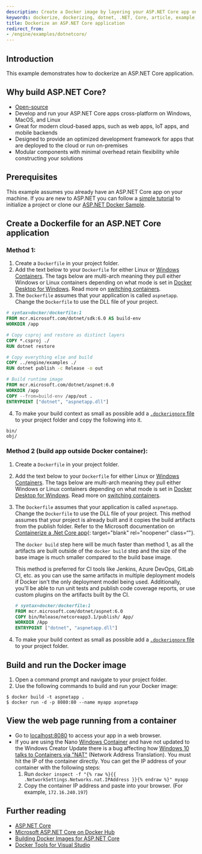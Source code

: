```yaml
---
description: Create a Docker image by layering your ASP.NET Core app on debian for Linux Containers or with Windows Nano Server containers using a Dockerfile.
keywords: dockerize, dockerizing, dotnet, .NET, Core, article, example, platform, installation, containers, images, image, dockerfile, build, asp.net, asp.net core
title: Dockerize an ASP.NET Core application
redirect_from:
- /engine/examples/dotnetcore/
---
```


## Introduction

This example demonstrates how to dockerize an ASP.NET Core application.

## Why build ASP.NET Core?

- [Open-source](https://github.com/aspnet/home)
- Develop and run your ASP.NET Core apps cross-platform on Windows, MacOS, and
  Linux
- Great for modern cloud-based apps, such as web apps, IoT apps, and mobile
  backends
- Designed to provide an optimized development framework for apps that are
  deployed to the cloud or run on-premises
- Modular components with minimal overhead retain flexibility while
constructing your solutions

## Prerequisites

This example assumes you already have an ASP.NET Core app
on your machine. If you are new to ASP.NET you can follow a
[simple tutorial](https://www.asp.net/get-started) to initialize a project or
clone our [ASP.NET Docker Sample](https://github.com/dotnet/dotnet-docker/tree/master/samples/aspnetapp).

## Create a Dockerfile for an ASP.NET Core application

### Method 1:

1.  Create a `Dockerfile` in your project folder.
2.  Add the text below to your `Dockerfile` for either Linux or
    [Windows Containers](https://docs.microsoft.com/virtualization/windowscontainers/about/).
    The tags below are multi-arch meaning they pull either Windows or
    Linux containers depending on what mode is set in
    [Docker Desktop for Windows](../desktop/windows/index.md). Read more on
    [switching containers](../desktop/windows/index.md#switch-between-windows-and-linux-containers).
3.  The `Dockerfile` assumes that your application is called `aspnetapp`. Change
   the `Dockerfile` to use the DLL file of your project.

```dockerfile
# syntax=docker/dockerfile:1
FROM mcr.microsoft.com/dotnet/sdk:6.0 AS build-env
WORKDIR /app

# Copy csproj and restore as distinct layers
COPY *.csproj ./
RUN dotnet restore

# Copy everything else and build
COPY ../engine/examples ./
RUN dotnet publish -c Release -o out

# Build runtime image
FROM mcr.microsoft.com/dotnet/aspnet:6.0
WORKDIR /app
COPY --from=build-env /app/out .
ENTRYPOINT ["dotnet", "aspnetapp.dll"]
```

4.  To make your build context as small as possible add a [`.dockerignore`
   file](/engine/reference/builder/#dockerignore-file)
   to your project folder and copy the following into it.

```dockerignore
bin/
obj/
```

### Method 2 (build app outside Docker container):

1.  Create a `Dockerfile` in your project folder.
2.  Add the text below to your `Dockerfile` for either Linux or
    [Windows Containers](https://docs.microsoft.com/virtualization/windowscontainers/about/).
    The tags below are multi-arch meaning they pull either Windows or
    Linux containers depending on what mode is set in
    [Docker Desktop for Windows](../desktop/windows/index.md). Read more on
    [switching containers](../desktop/windows/index.md#switch-between-windows-and-linux-containers).
3.  The `Dockerfile` assumes that your application is called `aspnetapp`. Change the `Dockerfile` to use the DLL file of your project. This method assumes that your project is already built and it copies the build artifacts from the publish folder. Refer to the Microsoft documentation on [Containerize a .Net Core app](https://docs.microsoft.com/en-us/dotnet/core/docker/build-container?tabs=windows#create-the-dockerfile){: target="blank" rel="noopener" class=“"}.

    The `docker build` step here will be much faster than method 1, as all the artifacts are built outside of the `docker build` step and the size of the base     image is much smaller compared to the build base image.

    This method is preferred for CI tools like Jenkins, Azure DevOps, GitLab CI, etc. as you can use the same artifacts in multiple deployment models if Docker     isn't the only deployment model being used. Additionally, you'll be able to run unit tests and publish code coverage reports, or use custom plugins on the     artifacts built by the CI.

      ```dockerfile
      # syntax=docker/dockerfile:1
      FROM mcr.microsoft.com/dotnet/aspnet:6.0
      COPY bin/Release/netcoreapp3.1/publish/ App/
      WORKDIR /App
      ENTRYPOINT ["dotnet", "aspnetapp.dll"]
      ```
  
4.  To make your build context as small as possible add a [`.dockerignore`
   file](/engine/reference/builder/#dockerignore-file)
   to your project folder.
   
## Build and run the Docker image

1.  Open a command prompt and navigate to your project folder.
2.  Use the following commands to build and run your Docker image:

```console
$ docker build -t aspnetapp .
$ docker run -d -p 8080:80 --name myapp aspnetapp
```

## View the web page running from a container

* Go to [localhost:8080](http://localhost:8080) to access your app in a web browser.
* If you are using the Nano [Windows Container](../desktop/windows/index.md)
  and have not updated to the Windows Creator Update there is a bug affecting how
  [Windows 10 talks to Containers via "NAT"](https://github.com/Microsoft/Virtualization-Documentation/issues/181#issuecomment-252671828)
  (Network Address Translation). You must hit the IP of the container
  directly. You can get the IP address of your container with the following
  steps:
  1.  Run `docker inspect -f "{% raw %}{{ .NetworkSettings.Networks.nat.IPAddress }}{% endraw %}" myapp`
  2.  Copy the container IP address and paste into your browser.
  (For example, `172.16.240.197`)

## Further reading

  - [ASP.NET Core](https://docs.microsoft.com/aspnet/core/)
  - [Microsoft ASP.NET Core on Docker Hub](https://hub.docker.com/_/microsoft-dotnet-sdk/)
  - [Building Docker Images for ASP.NET Core](https://docs.microsoft.com/aspnet/core/host-and-deploy/docker/building-net-docker-images)
  - [Docker Tools for Visual Studio](https://docs.microsoft.com/dotnet/articles/core/docker/visual-studio-tools-for-docker)
